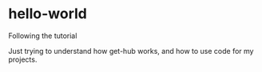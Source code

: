 # hello-world
Following the tutorial

Just trying to understand how get-hub works, and how to use code for my projects.
